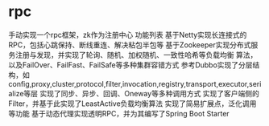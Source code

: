 # rpc
手动实现一个rpc框架，zk作为注册中心
功能列表
基于Netty实现长连接式的RPC，包括心跳保持、断线重连、解决粘包半包等
基于Zookeeper实现分布式服务注册与发现，并实现了轮询、随机、加权随机、一致性哈希等负载均衡 算法，以及FailOver、FailFast、FailSafe等多种集群容错方式
参考Dubbo实现了分层结构，如 config,proxy,cluster,protocol,filter,invocation,registry,transport,executor,serialize等层
实现了同步、异步、回调、Oneway等多种调用方式
实现了客户端侧的Filter，并基于此实现了LeastActive负载均衡算法
实现了简易扩展点，泛化调用等功能
基于动态代理实现透明RPC，并为其编写了Spring Boot Starter
